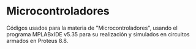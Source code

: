 # Microcontroladores
Códigos usados para la materia de "Microcontroladores", usando el programa MPLABxIDE v5.35 para su realización y simulados en circuitos armados en Proteus 8.8.
